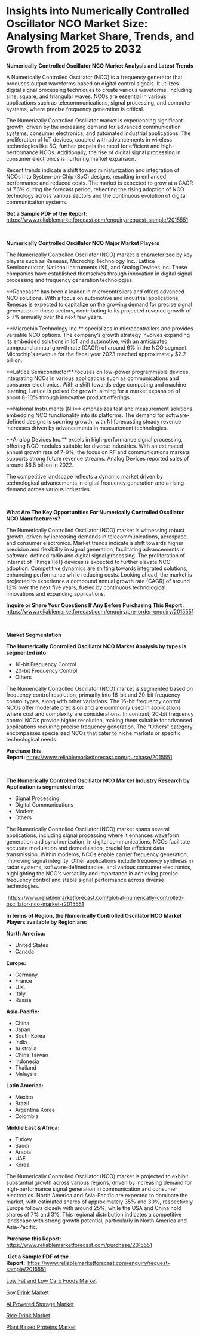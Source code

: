 <p><h1>Insights into Numerically Controlled Oscillator NCO Market Size: Analysing Market Share, Trends, and Growth from 2025 to 2032</h1></p><p><strong>Numerically Controlled Oscillator NCO Market Analysis and Latest Trends</strong></p>
<p><p>A Numerically Controlled Oscillator (NCO) is a frequency generator that produces output waveforms based on digital control signals. It utilizes digital signal processing techniques to create various waveforms, including sine, square, and triangular waves. NCOs are essential in various applications such as telecommunications, signal processing, and computer systems, where precise frequency generation is critical.</p><p>The Numerically Controlled Oscillator market is experiencing significant growth, driven by the increasing demand for advanced communication systems, consumer electronics, and automated industrial applications. The proliferation of IoT devices, coupled with advancements in wireless technologies like 5G, further propels the need for efficient and high-performance NCOs. Additionally, the rise of digital signal processing in consumer electronics is nurturing market expansion.</p><p>Recent trends indicate a shift toward miniaturization and integration of NCOs into System-on-Chip (SoC) designs, resulting in enhanced performance and reduced costs. The market is expected to grow at a CAGR of 7.6% during the forecast period, reflecting the rising adoption of NCO technology across various sectors and the continuous evolution of digital communication systems.</p></p>
<p><strong>Get a Sample PDF of the Report:&nbsp;</strong> <a href="https://www.reliablemarketforecast.com/enquiry/request-sample/2015551?utm_campaign=1906&utm_medium=2&utm_source=Github&utm_content=ia&utm_term=06032025&utm_id=numerically-controlled-oscillator-nco">https://www.reliablemarketforecast.com/enquiry/request-sample/2015551</a></p>
<p>&nbsp;</p>
<p><strong>Numerically Controlled Oscillator NCO Major Market Players</strong></p>
<p><p>The Numerically Controlled Oscillator (NCO) market is characterized by key players such as Renesas, Microchip Technology Inc., Lattice Semiconductor, National Instruments (NI), and Analog Devices Inc. These companies have established themselves through innovation in digital signal processing and frequency generation technologies.</p><p>**Renesas** has been a leader in microcontrollers and offers advanced NCO solutions. With a focus on automotive and industrial applications, Renesas is expected to capitalize on the growing demand for precise signal generation in these sectors, contributing to its projected revenue growth of 5-7% annually over the next few years.</p><p>**Microchip Technology Inc.** specializes in microcontrollers and provides versatile NCO options. The company’s growth strategy involves expanding its embedded solutions in IoT and automotive, with an anticipated compound annual growth rate (CAGR) of around 6% in the NCO segment. Microchip's revenue for the fiscal year 2023 reached approximately $2.2 billion.</p><p>**Lattice Semiconductor** focuses on low-power programmable devices, integrating NCOs in various applications such as communications and consumer electronics. With a shift towards edge computing and machine learning, Lattice is poised for growth, aiming for a market expansion of about 8-10% through innovative product offerings.</p><p>**National Instruments (NI)** emphasizes test and measurement solutions, embedding NCO functionality into its platforms. The demand for software-defined designs is spurring growth, with NI forecasting steady revenue increases driven by advancements in measurement technologies.</p><p>**Analog Devices Inc.** excels in high-performance signal processing, offering NCO modules suitable for diverse industries. With an estimated annual growth rate of 7-9%, the focus on RF and communications markets supports strong future revenue streams. Analog Devices reported sales of around $6.5 billion in 2022.</p><p>The competitive landscape reflects a dynamic market driven by technological advancements in digital frequency generation and a rising demand across various industries.</p></p>
<p>&nbsp;</p>
<p><strong>What Are The Key Opportunities For Numerically Controlled Oscillator NCO Manufacturers?</strong></p>
<p><p>The Numerically Controlled Oscillator (NCO) market is witnessing robust growth, driven by increasing demands in telecommunications, aerospace, and consumer electronics. Market trends indicate a shift towards higher precision and flexibility in signal generation, facilitating advancements in software-defined radio and digital signal processing. The proliferation of Internet of Things (IoT) devices is expected to further elevate NCO adoption. Competitive dynamics are shifting towards integrated solutions, enhancing performance while reducing costs. Looking ahead, the market is projected to experience a compound annual growth rate (CAGR) of around 12% over the next five years, fueled by continuous technological innovations and expanding applications.</p></p>
<p><strong>Inquire or Share Your Questions If Any Before Purchasing This Report:</strong> <a href="https://www.reliablemarketforecast.com/enquiry/pre-order-enquiry/2015551?utm_campaign=1906&utm_medium=2&utm_source=Github&utm_content=ia&utm_term=06032025&utm_id=numerically-controlled-oscillator-nco">https://www.reliablemarketforecast.com/enquiry/pre-order-enquiry/2015551</a></p>
<p>&nbsp;</p>
<p><strong>Market Segmentation</strong></p>
<p><strong>The Numerically Controlled Oscillator NCO Market Analysis by types is segmented into:</strong></p>
<p><ul><li>16-bit Frequency Control</li><li>20-bit Frequency Control</li><li>Others</li></ul></p>
<p><p>The Numerically Controlled Oscillator (NCO) market is segmented based on frequency control resolution, primarily into 16-bit and 20-bit frequency control types, along with other variations. The 16-bit frequency control NCOs offer moderate precision and are commonly used in applications where cost and complexity are considerations. In contrast, 20-bit frequency control NCOs provide higher resolution, making them suitable for advanced applications requiring precise frequency generation. The "Others" category encompasses specialized NCOs that cater to niche markets or specific technological needs.</p></p>
<p><strong>Purchase this Report:&nbsp;</strong><a href="https://www.reliablemarketforecast.com/purchase/2015551?utm_campaign=1906&utm_medium=2&utm_source=Github&utm_content=ia&utm_term=06032025&utm_id=numerically-controlled-oscillator-nco">https://www.reliablemarketforecast.com/purchase/2015551</a></p>
<p>&nbsp;</p>
<p><strong>The Numerically Controlled Oscillator NCO Market Industry Research by Application is segmented into:</strong></p>
<p><ul><li>Signal Processing</li><li>Digital Communications</li><li>Modem</li><li>Others</li></ul></p>
<p><p>The Numerically Controlled Oscillator (NCO) market spans several applications, including signal processing where it enhances waveform generation and synchronization. In digital communications, NCOs facilitate accurate modulation and demodulation, crucial for efficient data transmission. Within modems, NCOs enable carrier frequency generation, improving signal integrity. Other applications include frequency synthesis in radar systems, software-defined radios, and various consumer electronics, highlighting the NCO's versatility and importance in achieving precise frequency control and stable signal performance across diverse technologies.</p></p>
<p><a href="https://www.reliablemarketforecast.com/global-numerically-controlled-oscillator-nco-market-r2015551?utm_campaign=1906&utm_medium=2&utm_source=Github&utm_content=ia&utm_term=06032025&utm_id=numerically-controlled-oscillator-nco">&nbsp;https://www.reliablemarketforecast.com/global-numerically-controlled-oscillator-nco-market-r2015551</a></p>
<p><strong>In terms of Region, the Numerically Controlled Oscillator NCO Market Players available by Region are:</strong></p>
<p>
    <p> <strong> North America: </strong>
        <ul>
            <li>United States</li>
            <li>Canada</li>
        </ul>
        </p> 
    <p> <strong> Europe: </strong>
        <ul>
            <li>Germany</li>
            <li>France</li>
            <li>U.K.</li>
            <li>Italy</li>
            <li>Russia</li>
        </ul>
        </p> 
    <p> <strong> Asia-Pacific: </strong>
        <ul>
            <li>China</li>
            <li>Japan</li>
            <li>South Korea</li>
            <li>India</li>
            <li>Australia</li>
            <li>China Taiwan</li>
            <li>Indonesia</li>
            <li>Thailand</li>
            <li>Malaysia</li>
        </ul>
        </p> 
    <p> <strong> Latin America: </strong>
        <ul>
            <li>Mexico</li>
            <li>Brazil</li>
            <li>Argentina Korea</li>
            <li>Colombia</li>
        </ul>
        </p> 
    <p> <strong> Middle East & Africa: </strong>
        <ul>
            <li>Turkey</li>
            <li>Saudi</li>
            <li>Arabia</li>
            <li>UAE</li>
            <li>Korea</li>
        </ul>
    </p>
    </p>
<p><p>The Numerically Controlled Oscillator (NCO) market is projected to exhibit substantial growth across various regions, driven by increasing demand for high-performance signal generation in communication and consumer electronics. North America and Asia-Pacific are expected to dominate the market, with estimated shares of approximately 35% and 30%, respectively. Europe follows closely with around 25%, while the USA and China hold shares of 7% and 3%. This regional distribution indicates a competitive landscape with strong growth potential, particularly in North America and Asia-Pacific.</p></p>
<p><strong>Purchase this Report: </strong><a href="https://www.reliablemarketforecast.com/purchase/2015551?utm_campaign=1906&utm_medium=2&utm_source=Github&utm_content=ia&utm_term=06032025&utm_id=numerically-controlled-oscillator-nco">https://www.reliablemarketforecast.com/purchase/2015551</a></p>
<p>&nbsp;<strong>Get a Sample PDF of the Report:&nbsp;&nbsp;</strong><a href="https://www.reliablemarketforecast.com/enquiry/request-sample/2015551?utm_campaign=1906&utm_medium=2&utm_source=Github&utm_content=ia&utm_term=06032025&utm_id=numerically-controlled-oscillator-nco">https://www.reliablemarketforecast.com/enquiry/request-sample/2015551</a></p>
<p><strong></strong></p>
<p><p><a href="https://github.com/mcveathuane2/Market-Research-Report-List-1/blob/main/low-fat-and-low-carb-foods-market.md?utm_campaign=1906&utm_medium=2&utm_source=Github&utm_content=ia&utm_term=06032025&utm_id=numerically-controlled-oscillator-nco">Low Fat and Low Carb Foods Market</a></p><p><a href="https://github.com/omduthkevork/Market-Research-Report-List-1/blob/main/soy-drink-market.md?utm_campaign=1906&utm_medium=2&utm_source=Github&utm_content=ia&utm_term=06032025&utm_id=numerically-controlled-oscillator-nco">Soy Drink Market</a></p><p><a href="https://github.com/buenayankobl/Market-Research-Report-List-1/blob/main/ai-powered-storage-market.md?utm_campaign=1906&utm_medium=2&utm_source=Github&utm_content=ia&utm_term=06032025&utm_id=numerically-controlled-oscillator-nco">AI Powered Storage Market</a></p><p><a href="https://github.com/akramisabtu/Market-Research-Report-List-1/blob/main/rice-drink-market.md?utm_campaign=1906&utm_medium=2&utm_source=Github&utm_content=ia&utm_term=06032025&utm_id=numerically-controlled-oscillator-nco">Rice Drink Market</a></p><p><a href="https://github.com/rakowpleetj1/Market-Research-Report-List-1/blob/main/plant-based-proteins-market.md?utm_campaign=1906&utm_medium=2&utm_source=Github&utm_content=ia&utm_term=06032025&utm_id=numerically-controlled-oscillator-nco">Plant Based Proteins Market</a></p></p>